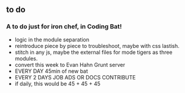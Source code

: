 ## to do
### A to do just for iron chef, in Coding Bat!

* logic in the module separation 
*  reintroduce piece by piece to troubleshoot, maybe with css lastish.
* stitch in any js, maybe the external files for mode tigers as three modules.
* convert this week to Evan Hahn Grunt server
* EVERY DAY 45min of new bat
* EVERY 2 DAYS JOB ADS OR DOCS CONTRIBUTE
* if daily, this would be 45 + 45 + 45


